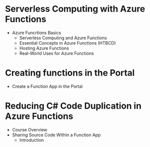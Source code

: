 # Serverless Computing with Azure Functions
- Azure Funcrtions Basics
  - Serverless Computing and Azure Functions
  - Essential Concepts in Azure Functions (HTBCD)
  - Hosting Azure Functions
  - Real-World Uses for Azure Functions
# Creating functions in the Portal
- Create a Function App in the Portal

# Reducing C# Code Duplication in Azure Functions
- Course Overview
- Sharing Source Code Within a Function App
  - Introduction